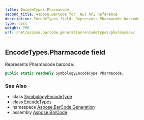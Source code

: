 ```yaml
---
title: EncodeTypes.Pharmacode
second_title: Aspose.BarCode for .NET API Reference
description: EncodeTypes field. Represents Pharmacode barcode
type: docs
weight: 700
url: /net/aspose.barcode.generation/encodetypes/pharmacode/
---
```

## EncodeTypes.Pharmacode field

Represents Pharmacode barcode.

```csharp
public static readonly SymbologyEncodeType Pharmacode;
```

### See Also

* class [SymbologyEncodeType](../../symbologyencodetype/)
* class [EncodeTypes](../)
* namespace [Aspose.BarCode.Generation](../../encodetypes/)
* assembly [Aspose.BarCode](../../../)


